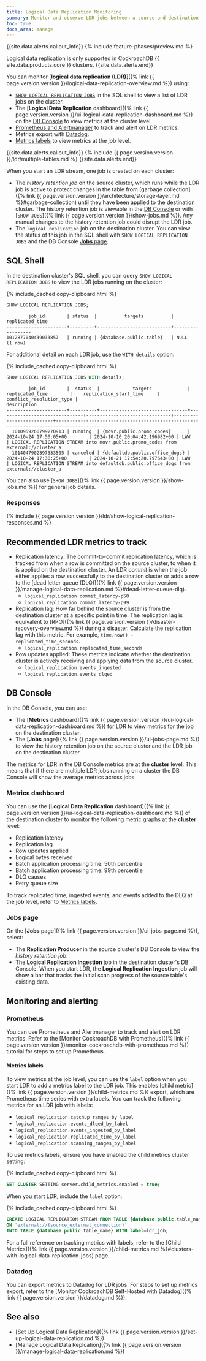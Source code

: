 ```yaml
---
title: Logical Data Replication Monitoring
summary: Monitor and observe LDR jobs between a source and destination table.
toc: true
docs_area: manage
---
```


{{site.data.alerts.callout_info}}
{% include feature-phases/preview.md %}

Logical data replication is only supported in CockroachDB {{ site.data.products.core }} clusters.
{{site.data.alerts.end}}

You can monitor [**logical data replication (LDR)**]({% link {{ page.version.version }}/logical-data-replication-overview.md %}) using:

- [`SHOW LOGICAL REPLICATION JOBS`](#sql-shell) in the SQL shell to view a list of LDR jobs on the cluster.
- The [**Logical Data Replication** dashboard]({% link {{ page.version.version }}/ui-logical-data-replication-dashboard.md %}) on the [DB Console](#db-console) to view metrics at the cluster level.
- [Prometheus and Alertmanager](#prometheus) to track and alert on LDR metrics.
- Metrics export with [Datadog](#datadog).
- [Metrics labels](#metrics-labels) to view metrics at the job level.

{{site.data.alerts.callout_info}}
{% include {{ page.version.version }}/ldr/multiple-tables.md %}
{{site.data.alerts.end}}

When you start an LDR stream, one job is created on each cluster:

- The _history retention job_ on the source cluster, which runs while the LDR job is active to protect changes in the table from [garbage collection]({% link {{ page.version.version }}/architecture/storage-layer.md %}#garbage-collection) until they have been applied to the destination cluster. The history retention job is viewable in the [DB Console](#db-console) or with [`SHOW JOBS`]({% link {{ page.version.version }}/show-jobs.md %}). Any manual changes to the history retention job could disrupt the LDR job.
- The `logical replication` job on the destination cluster. You can view the status of this job in the SQL shell with `SHOW LOGICAL REPLICATION JOBS` and the DB Console [**Jobs** page](#jobs-page).

## SQL Shell

In the destination cluster's SQL shell, you can query `SHOW LOGICAL REPLICATION JOBS` to view the LDR jobs running on the cluster:

{% include_cached copy-clipboard.html %}
~~~ sql
SHOW LOGICAL REPLICATION JOBS;
~~~
~~~
        job_id        | status  |          targets          | replicated_time
----------------------+---------+---------------------------+------------------
1012877040439033857   | running | {database.public.table}   | NULL
(1 row)
~~~

For additional detail on each LDR job, use the `WITH details` option:

{% include_cached copy-clipboard.html %}
~~~ sql
SHOW LOGICAL REPLICATION JOBS WITH details;
~~~
~~~
        job_id        |  status  |            targets             |        replicated_time        |    replication_start_time     | conflict_resolution_type |                                      description
----------------------+----------+--------------------------------+-------------------------------+-------------------------------+--------------------------+-----------------------------------------------------------------------------------------
  1010959260799270913 | running  | {movr.public.promo_codes}      | 2024-10-24 17:50:05+00        | 2024-10-10 20:04:42.196982+00 | LWW                      | LOGICAL REPLICATION STREAM into movr.public.promo_codes from external://cluster_a
  1014047902397333505 | canceled | {defaultdb.public.office_dogs} | 2024-10-24 17:30:25+00        | 2024-10-21 17:54:20.797643+00 | LWW                      | LOGICAL REPLICATION STREAM into defaultdb.public.office_dogs from external://cluster_a
~~~

You can also use [`SHOW JOBS`]({% link {{ page.version.version }}/show-jobs.md %}) for general job details.

### Responses

{% include {{ page.version.version }}/ldr/show-logical-replication-responses.md %}

## Recommended LDR metrics to track

- Replication latency: The commit-to-commit replication latency, which is tracked from when a row is committed on the source cluster, to when it is applied on the destination cluster. An LDR _commit_ is when the job either applies a row successfully to the destination cluster or adds a row to the [dead letter queue (DLQ)]({% link {{ page.version.version }}/manage-logical-data-replication.md %}#dead-letter-queue-dlq).
    - `logical_replication.commit_latency-p50`
    - `logical_replication.commit_latency-p99`
- Replication lag: How far behind the source cluster is from the destination cluster at a specific point in time. The replication lag is equivalent to [RPO]({% link {{ page.version.version }}/disaster-recovery-overview.md %}) during a disaster. Calculate the replication lag with this metric. For example, `time.now() - replicated_time_seconds`.
    - `logical_replication.replicated_time_seconds`
- Row updates applied: These metrics indicate whether the destination cluster is actively receiving and applying data from the source cluster.
    - `logical_replication.events_ingested`
    - `logical_replication.events_dlqed`

## DB Console

In the DB Console, you can use:

- The [**Metrics** dashboard]({% link {{ page.version.version }}/ui-logical-data-replication-dashboard.md %}) for LDR to view metrics for the job on the destination cluster.
- The [**Jobs** page]({% link {{ page.version.version }}/ui-jobs-page.md %}) to view the history retention job on the source cluster and the LDR job on the destination cluster

The metrics for LDR in the DB Console metrics are at the **cluster** level. This means that if there are multiple LDR jobs running on a cluster the DB Console will show the average metrics across jobs.   

### Metrics dashboard

You can use the [**Logical Data Replication** dashboard]({% link {{ page.version.version }}/ui-logical-data-replication-dashboard.md %}) of the destination cluster to monitor the following metric graphs at the **cluster** level:

- Replication latency
- Replication lag
- Row updates applied
- Logical bytes received
- Batch application processing time: 50th percentile
- Batch application processing time: 99th percentile
- DLQ causes
- Retry queue size

To track replicated time, ingested events, and events added to the DLQ at the **job** level, refer to [Metrics labels](#metrics-labels).

### Jobs page

On the [**Jobs** page]({% link {{ page.version.version }}/ui-jobs-page.md %}), select:

- The **Replication Producer** in the source cluster's DB Console to view the _history retention job_.
- The **Logical Replication Ingestion** job in the destination cluster's DB Console. When you start LDR, the **Logical Replication Ingestion** job will show a bar that tracks the initial scan progress of the source table's existing data.

## Monitoring and alerting

### Prometheus

You can use Prometheus and Alertmanager to track and alert on LDR metrics. Refer to the [Monitor CockroachDB with Prometheus]({% link {{ page.version.version }}/monitor-cockroachdb-with-prometheus.md %}) tutorial for steps to set up Prometheus.

#### Metrics labels

To view metrics at the job level, you can use the `label` option when you start LDR to add a metrics label to the LDR job. This enables [child metric]({% link {{ page.version.version }}/child-metrics.md %}) export, which are Prometheus time series with extra labels. You can track the following metrics for an LDR job with labels:

- `logical_replication.catchup_ranges_by_label`
- `logical_replication.events_dlqed_by_label`
- `logical_replication.events_ingested_by_label`
- `logical_replication.replicated_time_by_label`
- `logical_replication.scanning_ranges_by_label`

To use metrics labels, ensure you have enabled the child metrics cluster setting:

{% include_cached copy-clipboard.html %}
~~~ sql
SET CLUSTER SETTING server.child_metrics.enabled = true;
~~~

When you start LDR, include the `label` option:

{% include_cached copy-clipboard.html %}
~~~ sql
CREATE LOGICAL REPLICATION STREAM FROM TABLE {database.public.table_name} 
ON 'external://{source_external_connection}' 
INTO TABLE {database.public.table_name} WITH label=ldr_job;
~~~

For a full reference on tracking metrics with labels, refer to the [Child Metrics]({% link {{ page.version.version }}/child-metrics.md %}#clusters-with-logical-data-replication-jobs) page.

### Datadog

You can export metrics to Datadog for LDR jobs. For steps to set up metrics export, refer to the [Monitor CockroachDB Self-Hosted with Datadog]({% link {{ page.version.version }}/datadog.md %}).

## See also

- [Set Up Logical Data Replication]({% link {{ page.version.version }}/set-up-logical-data-replication.md %})
- [Manage Logical Data Replcation]({% link {{ page.version.version }}/manage-logical-data-replication.md %})
